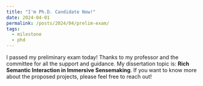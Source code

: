 ```yaml
---
title: "I'm Ph.D. Candidate Now!"
date: 2024-04-01
permalink: /posts/2024/04/prelim-exam/
tags:
  - milestone
  - phd
---
```


I passed my preliminary exam today! Thanks to my professor and the committee for all the support and guidance. My dissertation topic is: <b>Rich Semantic Interaction in Immersive Sensemaking</b>. If you want to know more about the proposed projects, please feel free to reach out! 

